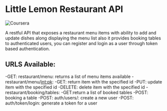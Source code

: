 # Little Lemon Restaurant API
![Coursera](https://img.shields.io/badge/Coursera-%230056D2.svg?style=for-the-badge&logo=Coursera&logoColor=white)

A restful API that exposes a restaurant menu items with ability to add and update dishes along displaying the menu list also it provides booking tables 
to authenticated  users, you can register and login as a user through token based authentication.
## URLS Available:
-GET: restaurant/menu: returns a list of menu items available
-restaurant/menu/<int:pk>:
  -GET: return item with the specified id
  -PUT: update item with the specified id
  -DELETE: delete item with the specified id
 -restaurant/booking/tables:
  -GET:return a list of booked tables
  -POST: booking a table
 -POST: auth/users/: create a new user
 -POST: auth/token/login: generate a token for a user
